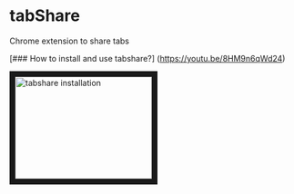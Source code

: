 # tabShare

Chrome extension to share tabs

[### How to install and use tabshare?] (https://youtu.be/8HM9n6qWd24)

<a href="http://www.youtube.com/watch?feature=player_embedded&v=8HM9n6qWd24
" target="_blank"><img src="http://img.youtube.com/vi/8HM9n6qWd24/0.jpg" 
alt="tabshare installation" width="240" height="180" border="10" /></a>

